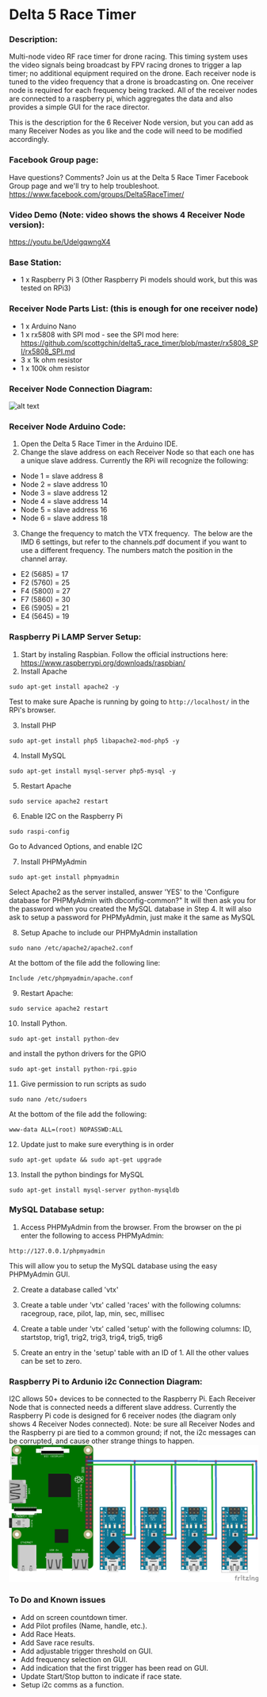 # Delta 5 Race Timer

### Description:

Multi-node video RF race timer for drone racing.  This timing system uses the video signals being broadcast by FPV racing drones to trigger a lap timer; no additional equipment required on the drone. Each receiver node is tuned to the video frequency that a drone is broadcasting on.  One receiver node is required for each frequency being tracked.  All of the receiver nodes are connected to a raspberry pi, which aggregates the data and also provides a simple GUI for the race director.

This is the description for the 6 Receiver Node version, but you can add as many Receiver Nodes as you like and the code will need to be modified accordingly. 

### Facebook Group page:
Have questions? Comments? Join us at the Delta 5 Race Timer Facebook Group page and we'll try to help troubleshoot.
https://www.facebook.com/groups/Delta5RaceTimer/

### Video Demo (Note: video shows the shows 4 Receiver Node version):
https://youtu.be/UdelgqwngX4

### Base Station:
* 1 x Raspberry Pi 3 (Other Raspberry Pi models should work, but this was tested on RPi3)

### Receiver Node Parts List: (this is enough for one receiver node)
* 1 x Arduino Nano
* 1 x rx5808 with SPI mod - see the SPI mod here: https://github.com/scottgchin/delta5_race_timer/blob/master/rx5808_SPI/rx5808_SPI.md
* 3 x 1k ohm resistor
* 1 x 100k ohm resistor

### Receiver Node Connection Diagram:
![alt text](img/Receivernode.png)

### Receiver Node Arduino Code:
1. Open the Delta 5 Race Timer in the Arduino IDE.
2. Change the slave address on each Receiver Node so that each one has a unique slave address.  Currently the RPi will recognize the following:
  * Node 1 = slave address 8
  * Node 2 = slave address 10
  * Node 3 = slave address 12
  * Node 4 = slave address 14
  * Node 5 = slave address 16
  * Node 6 = slave address 18
  
3. Change the frequency to match the VTX frequency.  The below are the IMD 6 settings, but refer to the channels.pdf document if you want to use a different frequency. The numbers match the position in the channel array.
  * E2 (5685) = 17  
  * F2 (5760) = 25  
  * F4 (5800) = 27  
  * F7 (5860) = 30  
  * E6 (5905) = 21
  * E4 (5645) = 19  
  
### Raspberry Pi LAMP Server Setup:
1. Start by instaling Raspbian. Follow the official instructions here: https://www.raspberrypi.org/downloads/raspbian/
2. Install Apache
 ```
 sudo apt-get install apache2 -y
 ```
 Test to make sure Apache is running by going to ```http://localhost/``` in the RPi's browser.

3. Install PHP
 ```
 sudo apt-get install php5 libapache2-mod-php5 -y
 ```

4. Install MySQL
 ```
 sudo apt-get install mysql-server php5-mysql -y
 ```

5. Restart Apache
 ```
 sudo service apache2 restart
 ```
 
6. Enable I2C on the Raspberry Pi
 ```
 sudo raspi-config
 ```
 Go to Advanced Options, and enable I2C

7. Install PHPMyAdmin
```
sudo apt-get install phpmyadmin
```
Select Apache2 as the server installed, answer 'YES' to the 'Configure database for PHPMyAdmin with dbconfig-common?"
It will then ask you for the password when you created the MySQL database in Step 4.  It will also ask to setup a password for PHPMyAdmin, just make it the same as MySQL

8. Setup Apache to include our PHPMyAdmin installation
```
sudo nano /etc/apache2/apache2.conf
```
At the bottom of the file add the following line:
```
Include /etc/phpmyadmin/apache.conf
```

9. Restart Apache:
```
sudo service apache2 restart
```

10. Install Python.
```
sudo apt-get install python-dev
```
and install the python drivers for the GPIO
```
sudo apt-get install python-rpi.gpio
```
11. Give permission to run scripts as sudo
```
sudo nano /etc/sudoers
```
At the bottom of the file add the following:
```
www-data ALL=(root) NOPASSWD:ALL
```

12. Update just to make sure everything is in order
```
sudo apt-get update && sudo apt-get upgrade
```

13. Install the python bindings for MySQL
```
sudo apt-get install mysql-server python-mysqldb
```

### MySQL Database setup:
1. Access PHPMyAdmin from the browser.
From the browser on the pi enter the following to access PHPMyAdmin:
```
http://127.0.0.1/phpmyadmin
```
This will allow you to setup the MySQL database using the easy PHPMyAdmin GUI.

2. Create a database called 'vtx'

3. Create a table under 'vtx' called 'races' with the following columns: racegroup, race, pilot, lap, min, sec, millisec

4. Create a table under 'vtx' called 'setup' with the following columns: ID, startstop, trig1, trig2, trig3, trig4, trig5, trig6

5. Create an entry in the 'setup' table with an ID of 1.  All the other values can be set to zero.


### Raspberry Pi to Ardunio i2c Connection Diagram:
I2C allows 50+ devices to be connected to the Raspberry Pi. Each Receiver Node that is connected needs a different slave address.  Currently the Raspberry Pi code is designed for 6 receiver nodes (the diagram only shows 4 Receiver Nodes connected).  Note: be sure all Receiver Nodes and the Raspberry pi are tied to a common ground; if not, the i2c messages can be corrupted, and cause other strange things to happen.
![alt text](img/D5-i2c.png)


### To Do and Known issues 
* Add on screen countdown timer.
* Add Pilot profiles (Name, handle, etc.).
* Add Race Heats.
* Add Save race results.
* Add adjustable trigger threshold on GUI.
* Add frequency selection on GUI.
* Add indication that the first trigger has been read on GUI.
* Update Start/Stop button to indicate if race state.
* Setup i2c comms as a function.
